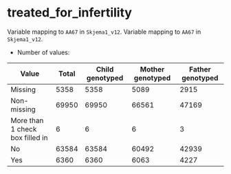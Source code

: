 # treated_for_infertility
Variable mapping to `AA67` in `Skjema1_v12`.
Variable mapping to `AA67` in `Skjema1_v12`.
- Number of values:

| Value | Total | Child genotyped | Mother genotyped | Father genotyped |
| ----- | ----- | --------------- | ---------------- | ---------------- |
| Missing | 5358 | 5358 | 5089 | 2915 |
| Non-missing | 69950 | 69950 | 66561 | 47169 |
| More than 1 check box filled in | 6 | 6 | 6 |3 |
| No | 63584 | 63584 | 60492 |42939 |
| Yes | 6360 | 6360 | 6063 |4227 |



